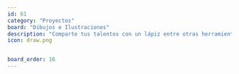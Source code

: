 ```yaml
---
id: 61
category: "Proyectos"
board: "Dibujos e Ilustraciones"
description: "Comparte tus talentos con un lápiz entre otras herramientas para crear obras de arte <s>o más bien dibujos mediocres</s> en esta sección donde estaremos ansiosos de burlarnos de tu carrera sin futuro gggg. O compartamos conocimientos relacionados al oficio."
icon: draw.png


board_order: 16
---
```

